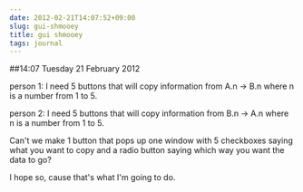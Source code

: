 ```yaml
---
date: 2012-02-21T14:07:52+09:00
slug: gui-shmooey
title: gui shmooey
tags: journal
---
```


##14:07 Tuesday 21 February 2012

person 1: I need 5 buttons that will copy information from A.n -> B.n where n is a number from 1 to 5.

 

person 2: I need 5 buttons that will copy information from B.n -> A.n where n is a number from 1 to 5.

 

Can't we make 1 button that pops up one window with 5 checkboxes saying what you want to copy and a radio button saying which way you want the data to go?

 

I hope so, cause that's what I'm going to do.

